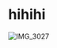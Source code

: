# hihihi

![IMG_3027](https://github.com/user-attachments/assets/78926df8-4233-4bea-9d49-c60be5776b7f)
